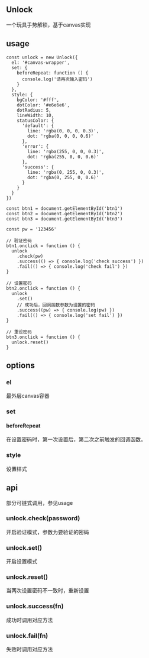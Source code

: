 ## Unlock

一个玩具手势解锁，基于canvas实现

## usage

```
const unlock = new Unlock({
  el: '#canvas-wrapper',
  set: {
    beforeRepeat: function () {
      console.log('请再次输入密码')
    }
  },
  style: {
    bgColor: '#fff',
    dotColor: '#e6e6e6',
    dotRadius: 5,
    lineWidth: 10,
    statusColor: {
      'default': {
        line: 'rgba(0, 0, 0, 0.3)',
        dot: 'rgba(0, 0, 0, 0.6)'
      },
      'error': {
        line: 'rgba(255, 0, 0, 0.3)',
        dot: 'rgba(255, 0, 0, 0.6)'
      },
      'success': {
        line: 'rgba(0, 255, 0, 0.3)',
        dot: 'rgba(0, 255, 0, 0.6)'
      }
    }
  }
})

const btn1 = document.getElementById('btn1')
const btn2 = document.getElementById('btn2')
const btn3 = document.getElementById('btn3')

const pw = '123456'

// 验证密码
btn1.onclick = function () {
  unlock
    .check(pw)
    .success(() => { console.log('check success') })
    .fail(() => { console.log('check fail') })
}

// 设置密码
btn2.onclick = function () {
  unlock
    .set()
    // 成功后，回调函数参数为设置的密码
    .success((pw) => { console.log(pw) })
    .fail(() => { console.log('set fail') })
}

// 重设密码
btn3.onclick = function () {
  unlock.reset()
}
```

## options

### el

最外层canvas容器

### set

#### beforeRepeat

在设置密码时，第一次设置后，第二次之前触发的回调函数。

### style

设置样式

## api

部分可链式调用，参见usage

### unlock.check(password)

开启验证模式，参数为要验证的密码

### unlock.set()

开启设置模式

### unlock.reset()

当两次设置密码不一致时，重新设置

### unlock.success(fn)

成功时调用对应方法

### unlock.fail(fn)

失败时调用对应方法

